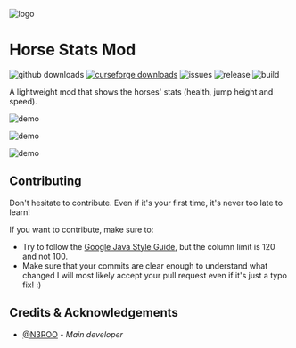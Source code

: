 ![logo](https://github.com/N3ROO/HorseStatsMod/raw/MC_1.16.3/.github/resources/horsestatsmod.png)

# Horse Stats Mod
![github downloads](https://img.shields.io/github/downloads/n3roo/horsestatsmod/total.svg?label=github%20downloads)
[![curseforge downloads](http://cf.way2muchnoise.eu/full_409126_downloads.svg)](https://www.curseforge.com/minecraft/mc-mods/horse-statistics)
![issues](https://img.shields.io/github/issues/n3roo/horsestatsmod.svg)
![release](https://img.shields.io/github/release/n3roo/horsestatsmod.svg)
![build](https://img.shields.io/github/workflow/status/N3ROO/horsestatsmod/Build%20MC1.16.3?label=build%201.16.3)

A lightweight mod that shows the horses' stats (health, jump height and speed). 

![demo](https://github.com/N3ROO/HorseStatsMod/raw/MC_1.16.3/.github/resources/demo-1.1.0.png)

![demo](https://github.com/N3ROO/HorseStatsMod/raw/MC_1.16.3/.github/resources/demo-1.2.0.png)

![demo](https://github.com/N3ROO/HorseStatsMod/raw/MC_1.16.3/.github/resources/demo-1.3.0.png)

## Contributing
Don't hesitate to contribute. Even if it's your first time, it's never too late to learn!

If you want to contribute, make sure to:
- Try to follow the [Google Java Style Guide](https://google.github.io/styleguide/javaguide.html), but the column limit is 120 and not 100.
- Make sure that your commits are clear enough to understand what changed
I will most likely accept your pull request even if it's just a typo fix! :)

## Credits & Acknowledgements

- [@N3ROO](https://github.com/N3ROO)  - *Main developer*
